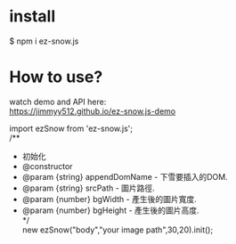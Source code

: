 # install
$ npm i ez-snow.js

# How to use?  

watch demo and API here:  
<https://jimmyy512.github.io/ez-snow.js-demo>

import ezSnow from 'ez-snow.js';   
/**   
* 初始化  
* @constructor  
* @param {string} appendDomName - 下雪要插入的DOM.  
* @param {string} srcPath - 圖片路徑.  
* @param {number} bgWidth - 產生後的圖片寬度.  
* @param {number} bgHeight - 產生後的圖片高度.  
*/  
new ezSnow("body","your image path",30,20).init();